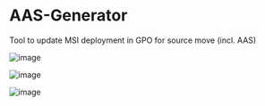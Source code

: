 # AAS-Generator
Tool to update MSI deployment in GPO for source move (incl. AAS)

![image](https://user-images.githubusercontent.com/103182047/162176249-b56ae042-0b81-4afd-8f82-afca6f6e6a2f.png)

![image](https://user-images.githubusercontent.com/103182047/162176784-46893be6-cc33-4760-9f5e-140df482cd07.png)

![image](https://user-images.githubusercontent.com/103182047/162176998-5e121835-ddf0-451b-aa97-60a875e01ad9.png)
